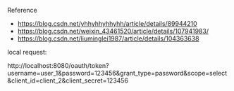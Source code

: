 Reference

- https://blog.csdn.net/yhhyhhyhhyhh/article/details/89944210
- https://blog.csdn.net/weixin_43461520/article/details/107941983/
- https://blog.csdn.net/liuminglei1987/article/details/104363638





local request:

http://localhost:8080/oauth/token?username=user_1&password=123456&grant_type=password&scope=select&client_id=client_2&client_secret=123456